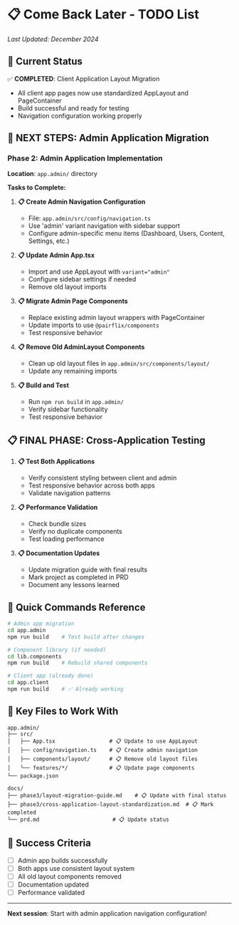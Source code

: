 # 📋 **Come Back Later - TODO List**

_Last Updated: December 2024_

## 🎯 **Current Status**

✅ **COMPLETED**: Client Application Layout Migration

- All client app pages now use standardized AppLayout and PageContainer
- Build successful and ready for testing
- Navigation configuration working properly

## 🚧 **NEXT STEPS: Admin Application Migration**

### Phase 2: Admin Application Implementation

**Location**: `app.admin/` directory

**Tasks to Complete:**

1. **📋 Create Admin Navigation Configuration**

   - File: `app.admin/src/config/navigation.ts`
   - Use 'admin' variant navigation with sidebar support
   - Configure admin-specific menu items (Dashboard, Users, Content, Settings, etc.)

2. **📋 Update Admin App.tsx**

   - Import and use AppLayout with `variant="admin"`
   - Configure sidebar settings if needed
   - Remove old layout imports

3. **📋 Migrate Admin Page Components**

   - Replace existing admin layout wrappers with PageContainer
   - Update imports to use `@pairflix/components`
   - Test responsive behavior

4. **📋 Remove Old AdminLayout Components**

   - Clean up old layout files in `app.admin/src/components/layout/`
   - Update any remaining imports

5. **📋 Build and Test**
   - Run `npm run build` in `app.admin/`
   - Verify sidebar functionality
   - Test responsive behavior

## 📋 **FINAL PHASE: Cross-Application Testing**

1. **📋 Test Both Applications**

   - Verify consistent styling between client and admin
   - Test responsive behavior across both apps
   - Validate navigation patterns

2. **📋 Performance Validation**

   - Check bundle sizes
   - Verify no duplicate components
   - Test loading performance

3. **📋 Documentation Updates**
   - Update migration guide with final results
   - Mark project as completed in PRD
   - Document any lessons learned

## 🔧 **Quick Commands Reference**

```bash
# Admin app migration
cd app.admin
npm run build    # Test build after changes

# Component library (if needed)
cd lib.components
npm run build    # Rebuild shared components

# Client app (already done)
cd app.client
npm run build    # ✅ Already working
```

## 📁 **Key Files to Work With**

```
app.admin/
├── src/
│   ├── App.tsx                 # 📋 Update to use AppLayout
│   ├── config/navigation.ts    # 📋 Create admin navigation
│   ├── components/layout/      # 📋 Remove old layout files
│   └── features/*/             # 📋 Update page components
└── package.json

docs/
├── phase3/layout-migration-guide.md    # 📋 Update with final status
├── phase3/cross-application-layout-standardization.md  # 📋 Mark completed
└── prd.md                       # 📋 Update status
```

## 🎯 **Success Criteria**

- [ ] Admin app builds successfully
- [ ] Both apps use consistent layout system
- [ ] All old layout components removed
- [ ] Documentation updated
- [ ] Performance validated

---

**Next session**: Start with admin application navigation configuration!
